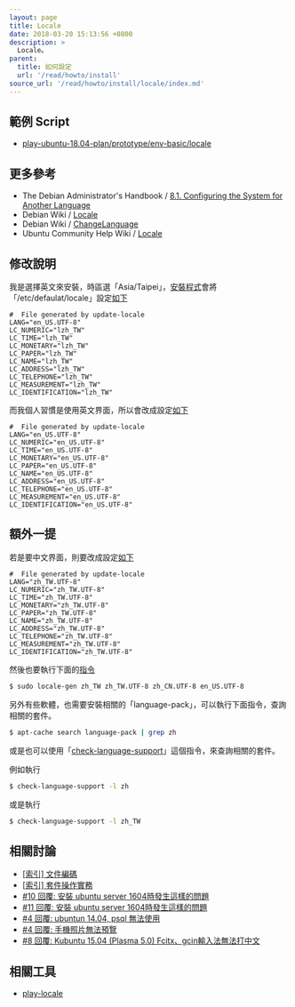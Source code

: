 ```yaml
---
layout: page
title: Locale
date: 2018-03-20 15:13:56 +0800
description: >
  Locale。
parent:
  title: 如何設定
  url: '/read/howto/install'
source_url: '/read/howto/install/locale/index.md'
---
```



## 範例 Script

*  [play-ubuntu-18.04-plan/prototype/env-basic/locale](https://github.com/samwhelp/play-ubuntu-18.04-plan/tree/master/prototype/env-basic/locale)


## 更多參考

* The Debian Administrator's Handbook / [8.1. Configuring the System for Another Language](https://debian-handbook.info/browse/stable/basic-configuration.html#sect.config-language-support)
* Debian Wiki / [Locale](https://wiki.debian.org/Locale)
* Debian Wiki / [ChangeLanguage](https://wiki.debian.org/ChangeLanguage)
* Ubuntu Community Help Wiki / [Locale](https://help.ubuntu.com/community/Locale)


## 修改說明

我是選擇英文來安裝，時區選「Asia/Taipei」，[安裝程式](https://packages.ubuntu.com/bionic/ubiquity)會將「/etc/defaulat/locale」設定[如下](https://github.com/samwhelp/play-ubuntu-18.04-plan/blob/master/prototype/env-basic/locale/config/original/locale)

```
#  File generated by update-locale
LANG="en_US.UTF-8"
LC_NUMERIC="lzh_TW"
LC_TIME="lzh_TW"
LC_MONETARY="lzh_TW"
LC_PAPER="lzh_TW"
LC_NAME="lzh_TW"
LC_ADDRESS="lzh_TW"
LC_TELEPHONE="lzh_TW"
LC_MEASUREMENT="lzh_TW"
LC_IDENTIFICATION="lzh_TW"
```

而我個人習慣是使用英文界面，所以會改成設定[如下](https://github.com/samwhelp/play-ubuntu-18.04-plan/blob/master/prototype/env-basic/locale/config/en_US/locale)

```
#  File generated by update-locale
LANG="en_US.UTF-8"
LC_NUMERIC="en_US.UTF-8"
LC_TIME="en_US.UTF-8"
LC_MONETARY="en_US.UTF-8"
LC_PAPER="en_US.UTF-8"
LC_NAME="en_US.UTF-8"
LC_ADDRESS="en_US.UTF-8"
LC_TELEPHONE="en_US.UTF-8"
LC_MEASUREMENT="en_US.UTF-8"
LC_IDENTIFICATION="en_US.UTF-8"
```


## 額外一提

若是要中文界面，則要改成設定[如下](https://github.com/samwhelp/play-ubuntu-18.04-plan/blob/master/prototype/env-basic/locale/config/zh_TW/locale)

```
#  File generated by update-locale
LANG="zh_TW.UTF-8"
LC_NUMERIC="zh_TW.UTF-8"
LC_TIME="zh_TW.UTF-8"
LC_MONETARY="zh_TW.UTF-8"
LC_PAPER="zh_TW.UTF-8"
LC_NAME="zh_TW.UTF-8"
LC_ADDRESS="zh_TW.UTF-8"
LC_TELEPHONE="zh_TW.UTF-8"
LC_MEASUREMENT="zh_TW.UTF-8"
LC_IDENTIFICATION="zh_TW.UTF-8"
```

然後也要執行下面的[指令](https://github.com/samwhelp/play-ubuntu-18.04-plan/blob/master/prototype/env-basic/locale/locale-gen.sh)

``` sh
$ sudo locale-gen zh_TW zh_TW.UTF-8 zh_CN.UTF-8 en_US.UTF-8
```

另外有些軟體，也需要安裝相關的「language-pack」，可以執行下面指令，查詢相關的套件。

``` sh
$ apt-cache search language-pack | grep zh
```

或是也可以使用「[check-language-support](http://manpages.ubuntu.com/manpages/bionic/en/man1/check-language-support.1.html)」這個指令，來查詢相關的套件。

例如執行

``` sh
$ check-language-support -l zh
```

或是執行

``` sh
$ check-language-support -l zh_TW
```


## 相關討論

* [[索引] 文件編碼](https://www.ubuntu-tw.org/modules/newbb/viewtopic.php?post_id=333558#forumpost333558)
* [[索引] 套件操作實務](https://www.ubuntu-tw.org/modules/newbb/viewtopic.php?post_id=333562#forumpost333562)
* [#10 回覆: 安裝 ubuntu server 1604時發生這樣的問題](https://www.ubuntu-tw.org/modules/newbb/viewtopic.php?post_id=353588#forumpost353588)
* [#11  回覆: 安裝 ubuntu server 1604時發生這樣的問題](https://www.ubuntu-tw.org/modules/newbb/viewtopic.php?post_id=353592#forumpost353592)
* [#4 回覆: ubuntun 14.04, psql 無法使用](https://www.ubuntu-tw.org/modules/newbb/viewtopic.php?post_id=358364#forumpost358364)
* [#4 回覆: 手機照片無法預覽](https://www.ubuntu-tw.org/modules/newbb/viewtopic.php?post_id=347786#forumpost347786)
* [#8 回覆: Kubuntu 15.04 (Plasma 5.0) Fcitx、gcin輸入法無法打中文](https://www.ubuntu-tw.org/modules/newbb/viewtopic.php?post_id=342202#forumpost342202)


## 相關工具

* [play-locale](https://github.com/samwhelp/play-ubuntu-18.04-plan/tree/master/plan/env-full/play-locale)
